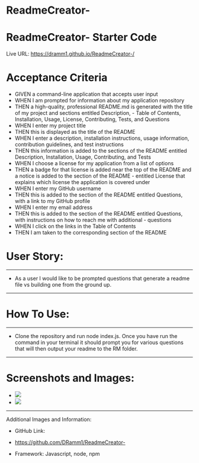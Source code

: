 # ReadmeCreator-

# ReadmeCreator- Starter Code
Live URL: https://dramm1.github.io/ReadmeCreator-/

# Acceptance Criteria
- GIVEN a command-line application that accepts user input
- WHEN I am prompted for information about my application repository
- THEN a high-quality, professional README.md is generated with the title of my project and sections entitled Description, - Table of Contents, Installation, Usage, License, Contributing, Tests, and Questions
- WHEN I enter my project title
- THEN this is displayed as the title of the README
- WHEN I enter a description, installation instructions, usage information, contribution guidelines, and test instructions
- THEN this information is added to the sections of the README entitled Description, Installation, Usage, Contributing, and  Tests
- WHEN I choose a license for my application from a list of options
- THEN a badge for that license is added near the top of the README and a notice is added to the section of the README - entitled License that explains which license the application is covered under
- WHEN I enter my GitHub username
- THEN this is added to the section of the README entitled Questions, with a link to my GitHub profile
- WHEN I enter my email address
- THEN this is added to the section of the README entitled Questions, with instructions on how to reach me with additional - questions
- WHEN I click on the links in the Table of Contents
- THEN I am taken to the corresponding section of the README
# User Story:
------------
- As a user I would like to be prompted questions that generate a readme file vs building one from the ground up.
--------------------------------------

# How To Use:
-------------
- Clone the repository and run node index.js. Once you have run the command in your terminal it should prompt you for various questions that will then output your readme to the RM folder.
------------------

# Screenshots and Images:
- ![](https://github.com/DRamm1/ReadmeCreator-/tree/main/assets/images/nodereadme.png)
- ![](https://github.com/DRamm1/ReadmeCreator-/tree/main/assets/images/nodereadmedone.png)
------------------
 Additional Images and Information:

- GitHub Link:

- https://github.com/DRamm1/ReadmeCreator-

- Framework:
Javascript, node, npm
